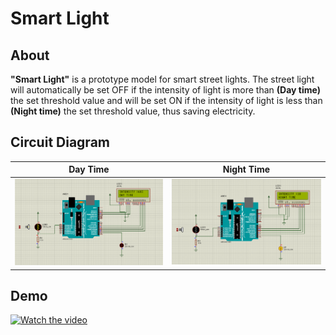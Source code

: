 # **Smart Light**

## **About**
**"Smart Light"** is a prototype model for smart street lights. The street light will automatically be set OFF if the intensity of light is more than **(Day time)** the set threshold value and will be set ON if the intensity of light is less than **(Night time)** the set threshold value, thus saving electricity.

## **Circuit Diagram**

|Day Time|Night Time|
|-----|-----|
|![ON](Components\On.png)|![OFF](Components\Off.png)|

## **Demo**


[![Watch the video](https://i9.ytimg.com/vi/lbH9xpH3gUI/mq2.jpg?sqp=CNDx1pcG&rs=AOn4CLAMC6N5TftGBgqlqzOmQZNjzrC4hA)](https://youtu.be/lbH9xpH3gUI)